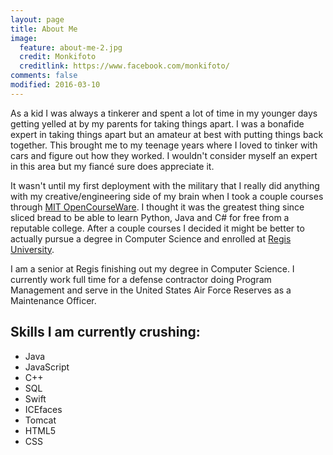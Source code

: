 ```yaml
---
layout: page
title: About Me
image:
  feature: about-me-2.jpg
  credit: Monkifoto
  creditlink: https://www.facebook.com/monkifoto/
comments: false
modified: 2016-03-10
---
```


 As a kid I was always a tinkerer and spent a lot of time in my younger days getting
 yelled at by my parents for taking things apart.  I was a bonafide expert in taking things apart but an amateur at best with putting things back together.  This brought me to my teenage years where I loved to tinker with cars and figure out how they worked.  I wouldn't consider myself an expert in this area but my fiancé sure does appreciate it.  

 It wasn't until my first deployment with the military that I really did anything with my creative/engineering side of my brain when I took a couple courses through [MIT OpenCourseWare](http://ocw.mit.edu/index.htm). I thought it was the greatest thing since sliced bread to be able to learn Python, Java and C# for free from a reputable college.  After a couple courses I decided it might be better to actually pursue a degree in Computer Science and enrolled at [Regis University](http://regis.edu).  

 I am a senior at Regis finishing out my degree in Computer Science.  I currently work full time for a defense contractor doing Program Management and serve in the United States Air Force Reserves as a Maintenance Officer.  

## Skills I am currently crushing:

* Java
* JavaScript
* C++
* SQL
* Swift
* ICEfaces
* Tomcat
* HTML5
* CSS
